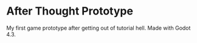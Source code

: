 <h1> After Thought Prototype</h1>
My first game prototype after getting out of tutorial hell. Made with Godot 4.3.
